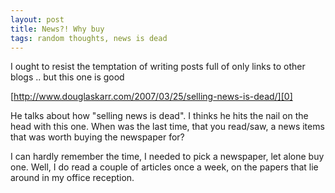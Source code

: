 ```yaml
---
layout: post
title: News?! Why buy
tags: random thoughts, news is dead
---
```


I ought to resist the temptation of writing posts full of only links to other blogs .. but this one is good

[http://www.douglaskarr.com/2007/03/25/selling-news-is-dead/][0]

He talks about how "selling news is dead". I thinks he hits the nail on the head with this one. When was the last time, that you read/saw, a news items that was worth buying the newspaper for?

I can hardly remember the time, I needed to pick a newspaper, let alone buy one. Well, I do read a couple of articles once a week, on the papers that lie around in my office reception.

[0]: http://www.douglaskarr.com/2007/03/25/selling-news-is-dead/ "http://www.douglaskarr.com/2007/03/25/selling-news-is-dead/"
